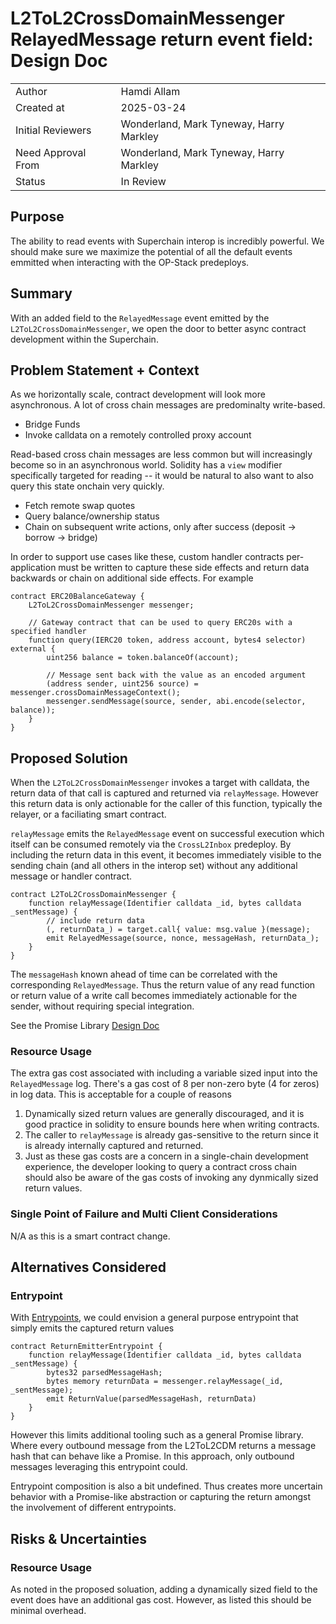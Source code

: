 # L2ToL2CrossDomainMessenger RelayedMessage return event field: Design Doc

|                    |                                         |
| ------------------ | --------------------------------------- |
| Author             | Hamdi Allam                             |
| Created at         | 2025-03-24                              |
| Initial Reviewers  | Wonderland, Mark Tyneway, Harry Markley |
| Need Approval From | Wonderland, Mark Tyneway, Harry Markley |
| Status             | In Review                               |

## Purpose

The ability to read events with Superchain interop is incredibly powerful. We should make sure we maximize the potential of all the default events emmitted when interacting with the OP-Stack predeploys.

## Summary

With an added field to the `RelayedMessage` event emitted by the `L2ToL2CrossDomainMessenger`, we open the door to better async contract development within the Superchain.

## Problem Statement + Context

As we horizontally scale, contract development will look more asynchronous. A lot of cross chain messages are predominalty write-based.

- Bridge Funds
- Invoke calldata on a remotely controlled proxy account

Read-based cross chain messages are less common but will increasingly become so in an asynchronous world. Solidity has a `view` modifier specifically targeted for reading -- it would be natural to also want to also query this state onchain very quickly.

- Fetch remote swap quotes
- Query balance/ownership status
- Chain on subsequent write actions, only after success (deposit -> borrow -> bridge)

In order to support use cases like these, custom handler contracts per-application must be written to capture these side effects and return data backwards or chain on additional side effects. For example

```solidity
contract ERC20BalanceGateway {
    L2ToL2CrossDomainMessenger messenger;

    // Gateway contract that can be used to query ERC20s with a specified handler
    function query(IERC20 token, address account, bytes4 selector) external {
        uint256 balance = token.balanceOf(account);

        // Message sent back with the value as an encoded argument
        (address sender, uint256 source) = messenger.crossDomainMessageContext();
        messenger.sendMessage(source, sender, abi.encode(selector, balance));
    }
}
```

## Proposed Solution

When the `L2ToL2CrossDomainMessenger` invokes a target with calldata, the return data of that call is captured and returned via `relayMessage`. However this return data is only actionable for the caller of this function, typically the relayer, or a faciliating smart contract.

`relayMessage` emits the `RelayedMessage` event on successful execution which itself can be consumed remotely via the `CrossL2Inbox` predeploy. By including the return data in this event, it becomes immediately visible to the sending chain (and all others in the interop set) without any additional message or handler contract.

```solidity
contract L2ToL2CrossDomainMessenger {
    function relayMessage(Identifier calldata _id, bytes calldata _sentMessage) {
        // include return data
        (, returnData_) = target.call{ value: msg.value }(message);
        emit RelayedMessage(source, nonce, messageHash, returnData_);
    }
}
```

The `messageHash` known ahead of time can be correlated with the corresponding `RelayedMessage`. Thus the return value of any read function or return value of a write call becomes immediately actionable for the sender, without requiring special integration.

See the Promise Library [Design Doc](https://github.com/ethereum-optimism/design-docs/pull/216)

### Resource Usage

The extra gas cost associated with including a variable sized input into the `RelayedMessage` log. There's a gas cost of 8 per non-zero byte (4 for zeros) in log data. This is acceptable for a couple of reasons

1. Dynamically sized return values are generally discouraged, and it is good practice in solidity to ensure bounds here when writing contracts.
2. The caller to `relayMessage` is already gas-sensitive to the return since it is already internally captured and returned.
3. Just as these gas costs are a concern in a single-chain development experience, the developer looking to query a contract cross chain should also be aware of the gas costs of invoking any dynmically sized return values.

### Single Point of Failure and Multi Client Considerations

N/A as this is a smart contract change.

## Alternatives Considered

### Entrypoint

With [Entrypoints](https://github.com/ethereum-optimism/specs/pull/484), we could envision a general purpose entrypoint that simply emits the captured return values

```solidity
contract ReturnEmitterEntrypoint {
    function relayMessage(Identifier calldata _id, bytes calldata _sentMessage) {
        bytes32 parsedMessageHash;
        bytes memory returnData = messenger.relayMessage(_id, _sentMessage);
        emit ReturnValue(parsedMessageHash, returnData)
    }
}
```

However this limits additional tooling such as a general Promise library. Where every outbound message from the L2ToL2CDM returns a message hash that can behave like a Promise. In this approach, only outbound messages leveraging this entrypoint could.

Entrypoint composition is also a bit undefined. Thus creates more uncertain behavior with a Promise-like abstraction or capturing the return amongst the involvement of different entrypoints.

## Risks & Uncertainties

### Resource Usage

As noted in the proposed soluation, adding a dynamically sized field to the event does have an additional gas cost. However, as listed this should be minimal overhead.
